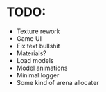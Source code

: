 # TODO:
- Texture rework
- Game UI
- Fix text bullshit
- Materials? 
- Load models 
- Model animations
- Minimal logger
- Some kind of arena allocater
